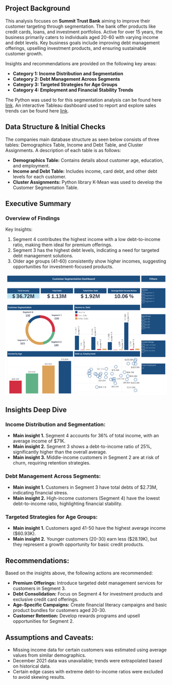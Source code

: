 ## Project Background
This analysis focuses on **Summit Trust Bank** aiming to improve their customer targeting through segmentation.
The bank offer products like credit cards, loans, and investment portfolios. Active for over 15 years, the business primarily caters to individuals aged 20-60 with varying income and debt levels.
Key business goals include improving debt management offerings, upselling investment products, and ensuring sustainable customer growth.

Insights and recommendations are provided on the following key areas:

- **Category 1: Income Distribution and Segmentation** 
- **Category 2: Debt Management Across Segments** 
- **Category 3: Targeted Strategies for Age Groups** 
- **Category 4: Employment and Financial Stability Trends** 

The Python was used to for this segmentation analysis can be found here [link](https://github.com/AnalystShoeb/customer_segmentation_analysis/blob/main/Customer%20Segmentation%20Analysis.ipynb).
An interactive Tableau dashboard used to report and explore sales trends can be found here [link](https://public.tableau.com/app/profile/shoebur.rahman/viz/CutomerSegmetationDashboard/CutomerSegmentationDashboard?publish=yes).

## Data Structure & Initial Checks

The companies main database structure as seen below consists of three tables: Demographics Table, Income and Debt Table, and Cluster Assignments. A description of each table is as follows:
- **Demographics Table:** Contains details about customer age, education, and employment.
- **Income and Debt Table:** Includes income, card debt, and other debt levels for each customer.
- **Cluster Assignments:** Python library K-Mean was used to develop the Customer Segmentation Table.

## Executive Summary
### Overview of Findings
Key Insights:
1.	Segment 4 contributes the highest income with a low debt-to-income ratio, making them ideal for premium offerings.
2.	Segment 3 has the highest debt levels, indicating a need for targeted debt management solutions.
3.	Older age groups (41-60) consistently show higher incomes, suggesting opportunities for investment-focused products.

![Customer Segmentation Dashboard](Customer%20Segmentation%20Dashboard.png)

## Insights Deep Dive

### Income Distribution and Segmentation:
* **Main insight 1.** Segment 4 accounts for 36% of total income, with an average income of $71K.
* **Main insight 2.** Segment 3 shows a debt-to-income ratio of 25%, significantly higher than the overall average.
* **Main insight 3.** Middle-income customers in Segment 2 are at risk of churn, requiring retention strategies.

### Debt Management Across Segments:
* **Main insight 1.** Customers in Segment 3 have total debts of $2.73M, indicating financial stress.
* **Main insight 2.** High-income customers (Segment 4) have the lowest debt-to-income ratio, highlighting financial stability.

### Targeted Strategies for Age Groups:
* **Main insight 1.** Customers aged 41-50 have the highest average income ($60.93K).
* **Main insight 2.** Younger customers (20-30) earn less ($28.19K), but they represent a growth opportunity for basic credit products.

## Recommendations:
Based on the insights above, the following actions are recommended:
* **Premium Offerings:** Introduce targeted debt management services for customers in Segment 3.
* **Debt Consolidation:** Focus on Segment 4 for investment products and exclusive credit card offerings.
* **Age-Specific Campaigns:** Create financial literacy campaigns and basic product bundles for customers aged 20-30.
* **Customer Retention:** Develop rewards programs and upsell opportunities for Segment 2.

## Assumptions and Caveats:
*	Missing income data for certain customers was estimated using average values from similar demographics.
*	December 2021 data was unavailable; trends were extrapolated based on historical data.
*	Certain edge cases with extreme debt-to-income ratios were excluded to avoid skewing results.

